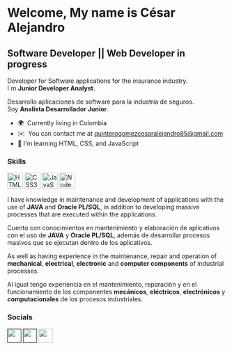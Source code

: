 Welcome, My name is César Alejandro
================================================================================================================================
Software Developer || Web Developer in progress
-----------------------------------------------

Developer for Software applications for the insurance industry.  
I`m **Junior Developer Analyst**.

Desarrollo aplicaciones de software para la industria de seguros.  
Soy **Analista Desarrollador Junior**. 
  
  
* 🌍  Currently living in Colombia
* ✉️  You can contact me at [quinterogomezcesaralejandro85@gmail.com](mailto:quinterogomezcesaralejandro85@gmail.com)
* 🧠  I'm learning HTML, CSS, and JavaScript

### Skills  


<p align="left">
<a href="https://developer.mozilla.org/en-US/docs/Glossary/HTML5" target="_blank" rel="noreferrer"><img src="https://raw.githubusercontent.com/danielcranney/readme-generator/main/public/icons/skills/html5-colored.svg" width="36" height="36" alt="HTML5"/></a>
<a href="https://www.w3.org/TR/CSS/#css" target="_blank" rel="noreferrer"><img src="https://raw.githubusercontent.com/danielcranney/readme-generator/main/public/icons/skills/css3-colored.svg" width="36" height="36" alt="CSS3" /></a>
<a href="https://developer.mozilla.org/en-US/docs/Web/JavaScript" target="_blank" rel="noreferrer"><img src="https://raw.githubusercontent.com/danielcranney/readme-generator/main/public/icons/skills/javascript-colored.svg" width="36" height="36" alt="JavaScript"/></a>
<a href="https://nodejs.org/en/" target="_blank" rel="noreferrer"><img src="https://raw.githubusercontent.com/danielcranney/readme-generator/main/public/icons/skills/nodejs-colored.svg" width="36" height="36" alt="NodeJS" /></a>
</p>

I have knowledge in maintenance and development of applications with the use of **JAVA** and **Oracle PL/SQL**, in addition to developing massive processes that are executed within the applications.

Cuento con conocimientos en mantenimiento y elaboración de aplicativos con el uso de **JAVA** y **Oracle PL/SQL**, además de desarrollar procesos masivos que se ejecutan dentro de los aplicativos.

As well as having experience in the maintenance, repair and operation of **mechanical**, **electrical**, **electronic** and **computer components** of industrial processes.

Al igual tengo experiencia en el mantenimiento, reparación y en el funcionamiento de los componentes **mecánicos**, **eléctricos**, **electrónicos** y **computacionales** de los procesos industriales. 
  
### Socials

<p align="left"><a href="" target="_blank" rel="noreferrer"><img src="https://raw.githubusercontent.com/danielcranney/readme-generator/main/public/icons/socials/linkedin.svg" width="32" height="32" /></a>  <a href="" target="_blank" rel="noreferrer"><img src="https://raw.githubusercontent.com/danielcranney/readme-generator/main/public/icons/socials/twitter.svg" width="32" height="32" /></a> <a href="https://github.com/CaesarAlej24" target="_blank" rel="noreferrer"><img src="https://raw.githubusercontent.com/danielcranney/readme-generator/main/public/icons/socials/github.svg" width="32" height="32" /></a></p>

